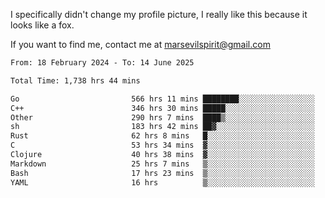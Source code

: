 I specifically didn't change my profile picture, I really like this because it looks like a fox.

If you want to find me, contact me at marsevilspirit@gmail.com

<!--START_SECTION:waka-->

```txt
From: 18 February 2024 - To: 14 June 2025

Total Time: 1,738 hrs 44 mins

Go                         566 hrs 11 mins ████████░░░░░░░░░░░░░░░░░   32.56 %
C++                        346 hrs 30 mins █████░░░░░░░░░░░░░░░░░░░░   19.93 %
Other                      290 hrs 7 mins  ████▒░░░░░░░░░░░░░░░░░░░░   16.69 %
sh                         183 hrs 42 mins ██▓░░░░░░░░░░░░░░░░░░░░░░   10.57 %
Rust                       62 hrs 8 mins   █░░░░░░░░░░░░░░░░░░░░░░░░   03.57 %
C                          53 hrs 34 mins  ▓░░░░░░░░░░░░░░░░░░░░░░░░   03.08 %
Clojure                    40 hrs 38 mins  ▓░░░░░░░░░░░░░░░░░░░░░░░░   02.34 %
Markdown                   25 hrs 7 mins   ▒░░░░░░░░░░░░░░░░░░░░░░░░   01.45 %
Bash                       17 hrs 23 mins  ▒░░░░░░░░░░░░░░░░░░░░░░░░   01.00 %
YAML                       16 hrs          ▒░░░░░░░░░░░░░░░░░░░░░░░░   00.92 %
```

<!--END_SECTION:waka-->
